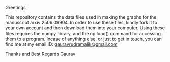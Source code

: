 Greetings,

This repository contains the data files used in making the graphs for the manuscript arxiv 2506.09904. 
In order to use these files, kindly fork it to your own account and then download them into your computer.
Using these files requires the numpy library, and the np.load() command for accessing them to a program.
Incase of anything else, or just to get in touch, you can find me at my email ID: gauravrudramalik@gmail.com

Thanks and Best Regards
Gaurav
